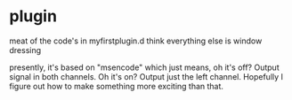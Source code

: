 # plugin
meat of the code's in myfirstplugin.d
think everything else is window dressing

presently, it's based on "msencode" which just means, oh it's off? Output signal in both channels. Oh it's on? Output just the left channel. Hopefully I figure out how to make something more exciting than that.
